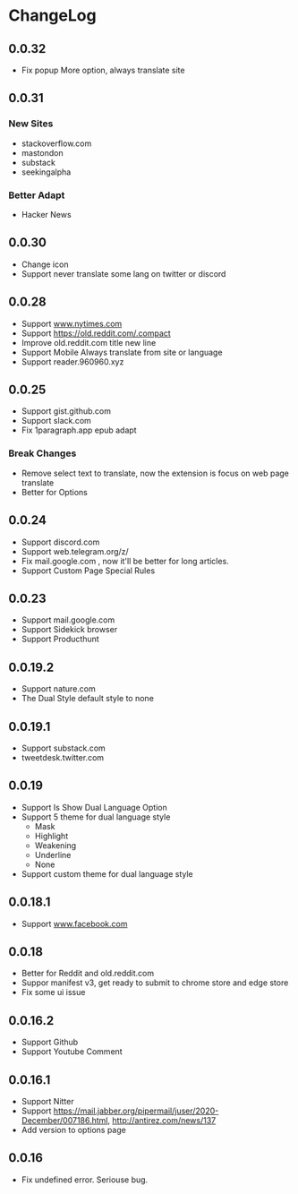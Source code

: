 # ChangeLog


## 0.0.32

- Fix popup More option, always translate site


## 0.0.31

### New Sites

- stackoverflow.com
- mastondon
- substack
- seekingalpha

### Better Adapt

- Hacker News

## 0.0.30

- Change icon
- Support never translate some lang on twitter or discord

## 0.0.28

- Support www.nytimes.com
- Support https://old.reddit.com/.compact
- Improve old.reddit.com title new line
- Support Mobile Always translate from site or language
- Support reader.960960.xyz

## 0.0.25

- Support gist.github.com
- Support slack.com
- Fix 1paragraph.app epub adapt

### Break Changes

- Remove select text to translate, now the extension is focus on web page translate
- Better for Options

## 0.0.24

- Support discord.com
- Support web.telegram.org/z/
- Fix mail.google.com , now it'll be better for long articles.
- Support Custom Page Special Rules

## 0.0.23

- Support mail.google.com
- Support Sidekick browser
- Support Producthunt

## 0.0.19.2

- Support nature.com
- The Dual Style default style to none

## 0.0.19.1

- Support substack.com
- tweetdesk.twitter.com

## 0.0.19

- Support Is Show Dual Language Option
- Support 5 theme for dual language style
  - Mask
  - Highlight
  - Weakening
  - Underline
  - None
- Support custom theme for dual language style

## 0.0.18.1

- Support www.facebook.com


## 0.0.18

- Better for Reddit and old.reddit.com
- Suppor manifest v3, get ready to submit to chrome store and edge store
- Fix some ui issue


## 0.0.16.2

- Support Github
- Support Youtube Comment


## 0.0.16.1

- Support Nitter
- Support https://mail.jabber.org/pipermail/juser/2020-December/007186.html, http://antirez.com/news/137
- Add version to options page

## 0.0.16

- Fix undefined error. Seriouse bug.
